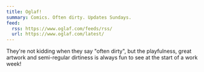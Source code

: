 ```yaml
---
title: Oglaf!
summary: Comics. Often dirty. Updates Sundays.
feed:
  rss: https://www.oglaf.com/feeds/rss/
  url: https://www.oglaf.com/latest/
---
```


They're not kidding when they say "often dirty", but the playfulness, great artwork and semi-regular dirtiness is always fun to see at the start of a work week!
